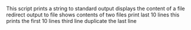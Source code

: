 This script prints a string to standard output
displays the content of a file
redirect output to file
shows contents of two files
print last 10 lines
this prints the first 10 lines
third line
duplicate the last line
